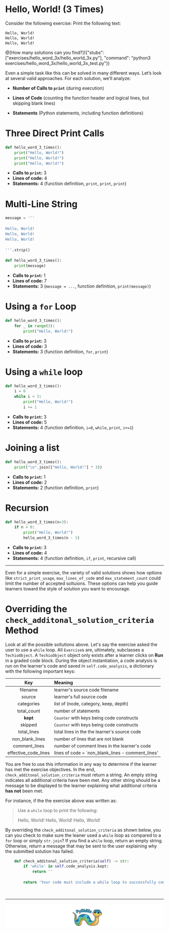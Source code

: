 # Hello, World! (3 Times)

Consider the following exercise: Print the following text:

```text
Hello, World!
Hello, World!
Hello, World!
```

@[How many solutions can you find?]({"stubs": ["exercises/hello_word_3x/hello_world_3x.py"], "command": "python3 exercises/hello_word_3x/hello_world_3x_test.py"})

Even a simple task like this can be solved in many different ways. Let’s look at several valid approaches. For each solution, we’ll analyze: 

* **Number of Calls to `print`** (during execution)

* **Lines of Code** (counting the function header and logical lines, but skipping blank lines)

* **Statements** (Python statements, including function definitions)

# Three Direct Print Calls

```python
def hello_word_3_times():
    print("Hello, World!")
    print("Hello, World!")
    print("Hello, World!")
```

* **Calls to `print`:** 3
* **Lines of code:** 4
* **Statements:** 4 (function definition, `print`, `print`, `print`)

# Multi-Line String

```python
message = '''

Hello, World!
Hello, World!
Hello, World!

'''.strip()

def hello_word_3_times():
    print(message)
```

* **Calls to `print`:** 1
* **Lines of code:** 7
* **Statements:** 3 (`message = ...`, function definition, `print(message)`)

# Using a `for` Loop

```python
def hello_word_3_times():
    for _ in range(3):
        print("Hello, World!")
```

* **Calls to `print`:** 3
* **Lines of code:** 3
* **Statements:** 3 (function definition, `for`, `print`)

# Using a `while` loop

```python
def hello_word_3_times():
    i = 0
    while i < 3:
        print("Hello, World!")
        i += 1
```

* **Calls to `print`:** 3
* **Lines of code:** 5
* **Statements:** 4 (function definition, `i=0`, `while`, `print`, `i+=1`)

# Joining a list

```python
def hello_word_3_times():
    print("\n".join(["Hello, World!"] * 3))
```

* **Calls to `print`:** 1
* **Lines of code:** 2
* **Statements:** 2 (function definition, `print`)

# Recursion

```python
def hello_word_3_times(n=3):
    if n > 0:
        print("Hello, World!")
        hello_word_3_times(n - 1)
```

* **Calls to `print`:** 3
* **Lines of code:** 4
* **Statements:** 4 (function definition, `if`, `print`, recursive call)

---

Even for a simple exercise, the variety of valid solutions shows how options like `strict_print_usage`, `max_lines_of_code` and `max_statement_count` could limit the number of accepted soltuions. These options can help you guide learners toward the style of solution you want to encourage.







# Overriding the `check_additonal_solution_criteria` Method

Look at all the possible soltutions above. Let's say the exercise asked the user to use a `while` loop. All `Exercise`s are, ultimately, subclasses a `TechioObject`. A `TechioObject` object only exists after a learner clicks on **Run** in a graded code block. During the object instantiation, a code analysis is run on the learner's code and saved in `self.code_analysis`, a dictionary with the following important keys:

| Key | Meaning |
|:---:|:--------|
| filename | learner's source code filename |
| source | learner's full source code |
| categories | list of (node, category, keep, depth) |
| total_count | number of statements |
| **kept** | `Counter` with keys being code constructs |
| skipped | `Counter` with keys being code constructs |
| total_lines | total lines in the the learner's source code |
| non_blank_lines | number of lines that are not blank |
| comment_lines | number of comment lines in the learner's code |
| effective_code_lines | lines of code = `non_blank_lines - comment_lines' |

You are free to use this information in any way to determine if the learner has met the exercise objectives. In the end, `check_additonal_solution_criteria` must return a string. An empty string indicates all additional criteria have been met. Any other string should be a message to be displayed to the learner explaining what additional criteria **has not** been met.

For instance, if the the exercise above was written as:

>Use a `while` loop to print the following:
>
>Hello, World!
>Hello, World!
>Hello, World!

By overriding the `check_additonal_solution_criteria` as shown below, you can you check to make sure the leaner used a `while` loop as compared to a `for` loop or simply `str.join`? If you find a `while` loop, return an empty string. Otherwise, return a message that may be sent to the user explaining why the submitted solution has failed.

```python
    def check_additonal_solution_criteria(self) -> str:
        if 'while' in self.code_analysis.kept:
            return ''

        return 'Your code must include a while loop to successfully complete this exercise.'
```


<BR>

************

[![PySkillz](../../graphics/PySkillzFooter.png)](skillz-catalog)
